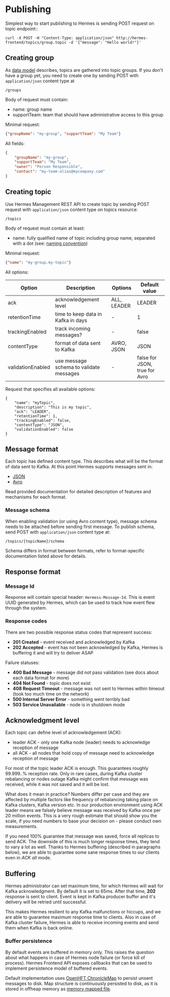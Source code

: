 # Publishing

Simplest way to start publishing to Hermes is sending POST request on topic endpoint::

```
curl -X POST -H "Content-Type: application/json" http://hermes-frontend/topics/group.topic -d '{"message": "Hello world!"}'
```

## Creating group

As [data model](/overview/data-model) describes, topics are gathered into topic groups. If you don't have a group yet,
you need to create one by sending POST with `application/json` content type at

```
/groups
```

Body of request must contain:

* name: group name
* supportTeam: team that should have administrative access to this group

Minimal request:

```json
{"groupName": "my-group", "supportTeam": "My Team"}
```

All fields:

```json
{
    "groupName": "my-group",
    "supportTeam": "My Team",
    "owner": "Person Responsible",
    "contact": "my-team-alias@mycompany.com"
}
```


## Creating topic

Use Hermes Management REST API to create topic by sending POST request with `application/json` content type
on topics resource:

```
/topics
```

Body of request must contain at least:

* name: fully qualified name of topic including group name, separated with a dot (see: [naming convention](/overview/data-model#naming-convention))

Minimal request:

```json
{"name": "my-group.my-topic"}
```

All options:

Option            | Description                             | Options     | Default value
---------------   | --------------------------------------- | ----------- | -------------
ack               | acknowledgement level                   | ALL, LEADER | LEADER
retentionTime     | time to keep data in Kafka in days      | -           | 1
trackingEnabled   | track incoming messages?                | -           | false
contentType       | format of data sent to Kafka            | AVRO, JSON  | JSON
validationEnabled | use message schema to validate messages | -           | false for JSON, true for Avro

Request that specifies all available options:

```
{
    "name": "myTopic",
    "description": "This is my topic",
    "ack": "LEADER",
    "retentionTime": 1,
    "trackingEnabled": false,
    "contentType": "JSON",
    "validationEnabled": false
}
```


## Message format

Each topic has defined content type. This describes what will be the format of data sent to Kafka.
At this point Hermes supports messages sent in:

* [JSON](publishing-json)
* [Avro](publishing-avro)

Read provided documentation for detailed description of features and mechanisms for each format.

### Message schema

When enabling validation (or using Avro content type), message schema needs to be attached before sending first message.
To publish schema, send POST with `application/json` content type at:

```
/topics/{topicName}/schema
```

Schema differs in format between formats, refer to format-specific documentation listed above for details.

## Response format

### Message Id

Response will contain special header: ``Hermess-Message-Id``. This is event UUID generated by Hermes, which can be
used to track how event flew through the system.

### Response codes

There are two possible response status codes that represent success:

* **201 Created** - event received and acknowledged by Kafka
* **202 Accepted** - event has not been acknowledged by Kafka, Hermes is buffering it and will try to deliver ASAP

Failure statuses:

* **400 Bad Message** - message did not pass validation (see docs about each data format for more)
* **404 Not Found** - topic does not exist
* **408 Request Timeout** - message was not sent to Hermes within timeout (took too much time on the network)
* **500 Internal Server Error** - something went terribly bad
* **503 Service Unavailable** - node is in shutdown mode

## Acknowledgment level

Each topic can define level of acknowledgement (ACK):

* leader ACK - only one Kafka node (leader) needs to acknowledge reception of message
* all ACK - all nodes that hold copy of message need to acknowledge reception of message

For most of the topic leader ACK is enough. This guarantees roughly 99.999..% reception rate. Only in rare cases, during
Kafka cluster rebalancing or nodes outage Kafka might confirm that message was received, while it was not saved and it
will be lost.

What does it mean in practice? Numbers differ per case and they are affected by multiple factors like frequency of
rebalancing taking place on Kafka clusters, Kafka version etc. In our production environment using ACK leader means we falsely
believe message was received by Kafka once per 20 million events. This is a very rough estimate that should show you
the scale, if you need numbers to base your decision on - please conduct own measurements.

If you need 100% guarantee that message was saved, force all replicas to send ACK. The downside of this is much longer
response times, they tend to vary a lot as well. Thanks to Hermes buffering (described in paragraphs below), we are able
to guarantee some sane response times to our clients even in *ACK all* mode.

## Buffering

Hermes administrator can set maximum time, for which Hermes will wait for Kafka acknowledgment. By default it is set to
65ms. After that time, **202** response is sent to client. Event is kept in Kafka producer buffer and it's delivery will
be retried until successful.

This makes Hermes resilient to any Kafka malfunctions or hiccups, and we are able to guarantee maximum response
time to clients. Also in case of Kafka cluster failure, Hermes is able to receive incoming events and send them when
Kafka is back online.

### Buffer persistence

By default events are buffered in memory only. This raises the question about what happens in case of Hermes node failure
(or force kill of process). Hermes Frontend API exposes callbacks that can be used to implement persistence model of
buffered events.

Default implementation uses [OpenHFT ChronicleMap](https://github.com/OpenHFT/Chronicle-Map) to persist unsent messages
to disk. Map structure is continuously persisted to disk, as it is stored in offheap memory as
[memory mapped file](https://en.wikipedia.org/wiki/Memory-mapped_file).
